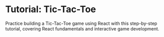# Tutorial: Tic-Tac-Toe

Practice building a Tic-Tac-Toe game using React with this step-by-step tutorial, covering React fundamentals and interactive game development.